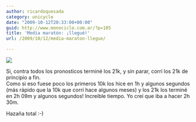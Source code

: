 ```yaml
---
author: ricardoquesada
category: unicycle
date: "2009-10-12T20:33:00+00:00"
guid: http://www.monociclo.com.ar/?p=105
title: 'Media maratón: ¡llegué!'
url: /2009/10/12/media-maraton-llegue/

---
```


[![](/wp-content/uploads/2009/10/f67d1-img_0032.jpg?w=225)](/wp-content/uploads/2009/10/f67d1-img_0032.jpg)

Si, contra todos los pronosticos terminé los 21k, y sin parar, corrí los 21k de
principio a fin.  
Como si eso fuese poco los primeros 10k los hice en 1h y algunos segundos (más
rápido que la 10k que corrí hace algunos meses) y los 21k los terminé en 2h 09m
y algunos segundos! Increible tiempo. Yo creí que iba a hacer 2h 30m.

Hazaña total :-)
